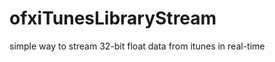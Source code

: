 ofxiTunesLibraryStream
======================

simple way to stream 32-bit float data from itunes in real-time
